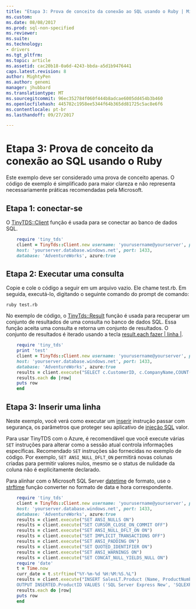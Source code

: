 ```yaml
---
title: "Etapa 3: Prova de conceito da conexão ao SQL usando o Ruby | Microsoft Docs"
ms.custom: 
ms.date: 08/08/2017
ms.prod: sql-non-specified
ms.reviewer: 
ms.suite: 
ms.technology:
- drivers
ms.tgt_pltfrm: 
ms.topic: article
ms.assetid: cac20b18-0a6d-4243-bbda-a5d1b9476441
caps.latest.revision: 8
author: MightyPen
ms.author: genemi
manager: jhubbard
ms.translationtype: MT
ms.sourcegitcommit: 96ec352784f060f444b8adcae6005dd454b3b460
ms.openlocfilehash: 445782c1958ee5344f64b365dd81725c5ac8e6f6
ms.contentlocale: pt-br
ms.lasthandoff: 09/27/2017

---
```

# <a name="step-3-proof-of-concept-connecting-to-sql-using-ruby"></a>Etapa 3: Prova de conceito da conexão ao SQL usando o Ruby

Este exemplo deve ser considerado uma prova de conceito apenas.  O código de exemplo é simplificado para maior clareza e não representa necessariamente práticas recomendadas pela Microsoft.  
  
## <a name="step-1--connect"></a>Etapa 1: conectar-se  
  
O [TinyTDS::Client](https://github.com/rails-sqlserver/tiny_tds) função é usada para se conectar ao banco de dados SQL.  
  
``` ruby
    require 'tiny_tds'  
    client = TinyTds::Client.new username: 'yourusername@yourserver', password: 'yourpassword',  
    host: 'yourserver.database.windows.net', port: 1433,  
    database: 'AdventureWorks', azure:true  
```  
  
## <a name="step-2--execute-a-query"></a>Etapa 2: Executar uma consulta  
  
Copie e cole o código a seguir em um arquivo vazio. Ele chame test.rb. Em seguida, executá-lo, digitando o seguinte comando do prompt de comando:  
  
    ruby test.rb  
  
No exemplo de código, o [TinyTds::Result](https://github.com/rails-sqlserver/tiny_tds) função é usada para recuperar um conjunto de resultados de uma consulta no banco de dados SQL. Essa função aceita uma consulta e retorna um conjunto de resultados. O conjunto de resultados é iterado usando a tecla [result.each fazer | linha |](https://github.com/rails-sqlserver/tiny_tds).  
  
``` ruby 
    require 'tiny_tds'    
    print 'test'       
    client = TinyTds::Client.new username: 'yourusername@yourserver', password: 'yourpassword',  
    host: 'yourserver.database.windows.net', port: 1433,  
    database: 'AdventureWorks', azure:true  
    results = client.execute("SELECT c.CustomerID, c.CompanyName,COUNT(soh.SalesOrderID) AS OrderCount FROM SalesLT.Customer AS c LEFT OUTER JOIN SalesLT.SalesOrderHeader AS soh ON c.CustomerID = soh.CustomerID GROUP BY c.CustomerID, c.CompanyName ORDER BY OrderCount DESC")  
    results.each do |row|  
    puts row  
    end  
```  
  
## <a name="step-3--insert-a-row"></a>Etapa 3: Inserir uma linha  
  
Neste exemplo, você verá como executar um [inserir](../../t-sql/statements/insert-transact-sql.md) instrução passar com segurança, os parâmetros que proteger seu aplicativo de [injeção SQL](../../relational-databases/tables/primary-and-foreign-key-constraints.md) valor.    
  
Para usar TinyTDS com o Azure, é recomendável que você execute várias `SET` instruções para alterar como a sessão atual controla informações específicas. Recomendado `SET` instruções são fornecidas no exemplo de código. Por exemplo, `SET ANSI_NULL_DFLT_ON` permitirá novas colunas criadas para permitir valores nulos, mesmo se o status de nulidade da coluna não é explicitamente declarado.  
  
Para alinhar com o Microsoft SQL Server [datetime](http://msdn.microsoft.com/library/ms187819.aspx) de formato, use o [strftime](http://ruby-doc.org/core-2.2.0/Time.html#method-i-strftime) função converter no formato de data e hora correspondente.  
  
``` ruby
    require 'tiny_tds'  
    client = TinyTds::Client.new username: 'yourusername@yourserver', password: 'yourpassword',  
    host: 'yourserver.database.windows.net', port: 1433,  
    database: 'AdventureWorks', azure:true  
    results = client.execute("SET ANSI_NULLS ON")  
    results = client.execute("SET CURSOR_CLOSE_ON_COMMIT OFF")  
    results = client.execute("SET ANSI_NULL_DFLT_ON ON")  
    results = client.execute("SET IMPLICIT_TRANSACTIONS OFF")  
    results = client.execute("SET ANSI_PADDING ON")  
    results = client.execute("SET QUOTED_IDENTIFIER ON")  
    results = client.execute("SET ANSI_WARNINGS ON")  
    results = client.execute("SET CONCAT_NULL_YIELDS_NULL ON")  
    require 'date'  
    t = Time.now  
    curr_date = t.strftime("%Y-%m-%d %H:%M:%S.%L")  
    results = client.execute("INSERT SalesLT.Product (Name, ProductNumber, StandardCost, ListPrice, SellStartDate)  
    OUTPUT INSERTED.ProductID VALUES ('SQL Server Express New', 'SQLEXPRESS New', 0, 0, '#{curr_date}' )")  
    results.each do |row|  
    puts row  
    end  
```

